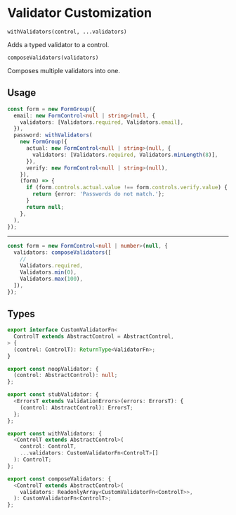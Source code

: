 <!-- todo: better docs -->

# Validator Customization

`withValidators(control, ...validators)`

Adds a typed validator to a control.

`composeValidators(validators)`

Composes multiple validators into one.

## Usage

```ts
const form = new FormGroup({
  email: new FormControl<null | string>(null, {
    validators: [Validators.required, Validators.email],
  }),
  password: withValidators(
    new FormGroup({
      actual: new FormControl<null | string>(null, {
        validators: [Validators.required, Validators.minLength(8)],
      }),
      verify: new FormControl<null | string>(null),
    }),
    (form) => {
      if (form.controls.actual.value !== form.controls.verify.value) {
        return {error: 'Passwords do not match.'};
      }
      return null;
    },
  ),
});
```

---

```ts
const form = new FormControl<null | number>(null, {
  validators: composeValidators([
    //
    Validators.required,
    Validators.min(0),
    Validators.max(100),
  ]),
});
```

## Types

<!-- prettier-ignore -->
```ts
export interface CustomValidatorFn<
  ControlT extends AbstractControl = AbstractControl,
> {
  (control: ControlT): ReturnType<ValidatorFn>;
}

export const noopValidator: {
  (control: AbstractControl): null;
};

export const stubValidator: {
  <ErrorsT extends ValidationErrors>(errors: ErrorsT): {
    (control: AbstractControl): ErrorsT;
  };
};

export const withValidators: {
  <ControlT extends AbstractControl>(
    control: ControlT,
    ...validators: CustomValidatorFn<ControlT>[]
  ): ControlT;
};

export const composeValidators: {
  <ControlT extends AbstractControl>(
    validators: ReadonlyArray<CustomValidatorFn<ControlT>>,
  ): CustomValidatorFn<ControlT>;
};
```
